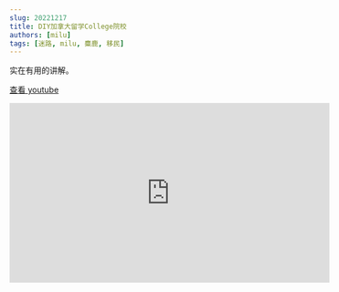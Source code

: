 ```yaml
---
slug: 20221217
title: DIY加拿大留学College院校
authors: [milu]
tags: [迷路, milu, 麋鹿, 移民]
---
```


实在有用的讲解。

[查看 youtube](https://youtu.be/FNAJz97rZh0)


<iframe width="560" height="315" src="https://www.youtube.com/embed/FNAJz97rZh0" title="YouTube video player" frameborder="0" allow="accelerometer; autoplay; clipboard-write; encrypted-media; gyroscope; picture-in-picture" allowfullscreen></iframe>